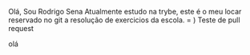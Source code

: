Olá, Sou Rodrigo Sena
Atualmente estudo na trybe, este é o meu locar reservado no git a resolução de exercicios da escola. = )
Teste de pull request

olá
